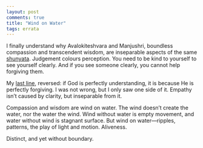 ```yaml
---
layout: post
comments: true
title: "Wind on Water"
tags: errata
---
```

I finally understand why Avalokiteshvara and Manjushri, boundless compassion and transcendent wisdom, are inseparable aspects of the same [shunyata](https://en.wikipedia.org/wiki/%C5%9A%C5%ABnyat%C4%81). Judgement colours perception. You need to be kind to yourself to see yourself clearly. And if you see someone clearly, you cannot help forgiving them.

My [last line](https://oxidist.github.io/2025/09/21/Lapidarist.html), reversed: if God is perfectly understanding, it is because He is perfectly forgiving. I was not wrong, but I only saw one side of it. Empathy isn’t caused by clarity, but inseparable from it.

Compassion and wisdom are wind on water. The wind doesn’t create the water, nor the water the wind. Wind without water is empty movement, and water without wind is stagnant surface. But wind on water—ripples, patterns, the play of light and motion. Aliveness. 

Distinct, and yet without boundary.
